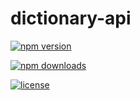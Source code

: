 # dictionary-api
[![npm version](https://shields.io/npm/v/dictionary-api.png)](https://npmjs.com/package/dictionary-api)

[![npm downloads](https://img.shields.io/npm/dt/dictionary-api?color=green.png)](https://npmjs.com/package/dictionary-api)

[![license](https://img.shields.io/npm/l/dictionary-api?color=red.png)](https://npmjs.com/package/dictionary-api)